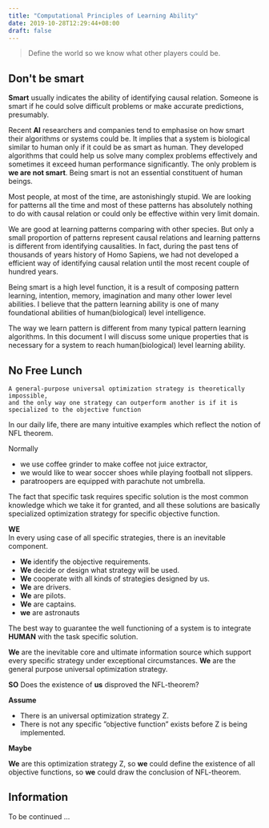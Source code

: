 ```yaml
---
title: "Computational Principles of Learning Ability"
date: 2019-10-28T12:29:44+08:00
draft: false
---
```


> Define the world so we know what other players could be.

## Don't be smart 
 **Smart** usually indicates the ability of identifying causal relation. Someone is smart if he could solve difficult problems or make accurate predictions, presumably. 
 
Recent **AI** researchers and companies tend to emphasise on how smart their algorithms or systems could be. It implies that a system is biological similar to human only if it could be as smart as human. They developed algorithms that could help us solve many complex problems effectively and sometimes it exceed human performance significantly. The only problem is **we are not smart**. Being smart is not an essential constituent of human beings. 

Most people, at most of the time, are astonishingly stupid. We are looking for patterns all the time and most of these patterns has absolutely nothing to do with causal relation or could only be effective within very limit domain. 

We are good at learning patterns comparing with other species. But only a small proportion of patterns represent causal relations and learning patterns is different from identifying causalities. In fact, during the past tens of thousands of years history of Homo Sapiens, we had not developed a efficient way of identifying causal relation until the most recent couple of hundred years.

Being smart is a high level function, it is a result of composing pattern learning, intention, memory, imagination and many other lower level abilities. I believe that the pattern learning ability is one of many foundational abilities of human(biological) level intelligence.

The way we learn pattern is different from many typical pattern learning algorithms. In this document I will discuss some unique properties that is necessary for a system to reach human(biological) level learning ability.

## No Free Lunch
```
A general-purpose universal optimization strategy is theoretically impossible,
and the only way one strategy can outperform another is if it is specialized to the objective function
```
In our daily life, there are many intuitive examples which reflect the notion of NFL theorem. 

Normally

- we use coffee grinder to make coffee not juice extractor,
- we would like to wear soccer shoes while playing football not slippers.
- paratroopers are equipped with parachute not umbrella.
  
The fact that specific task requires specific solution is the most common knowledge which we take it for granted, and all these solutions are basically specialized optimization strategy for specific objective function.

**WE**  
In every using case of all specific strategies, there is an inevitable component.

- **We** identify the objective requirements.
- **We** decide or design what strategy will be used.
- **We** cooperate with all kinds of strategies designed by us. 
- **We** are drivers.
- **We** are pilots.
- **We** are captains.
- **we** are astronauts
  
The best way to guarantee the well functioning of a system is to integrate **HUMAN** with the task specific solution. 

**We** are the inevitable core and ultimate information source which support
every specific strategy under exceptional circumstances.
**We** are the general purpose universal optimization strategy.

**SO** 
Does the existence of **us** disproved the NFL-theorem?

**Assume** 

- There is an universal optimization strategy Z. 
- There is not any specific ”objective function” exists
before Z is being implemented.

**Maybe**

**We** are this optimization strategy Z, so **we** could define the existence of all objective functions, so **we** could draw the conclusion of NFL-theorem.

## Information 
To be continued ...